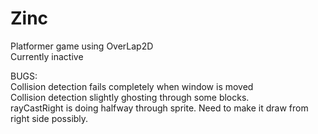 # Zinc
Platformer game using OverLap2D<br>
Currently inactive<br>



BUGS:<br>
Collision detection fails completely when window is moved<br>
Collision detection slightly ghosting through some blocks.<br>
rayCastRight is doing halfway through sprite. Need to make it draw from right side possibly.
